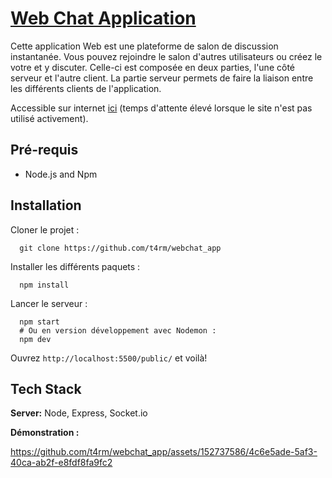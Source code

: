 # [Web Chat Application](https://webchat-app-lweu.onrender.com)

Cette application Web est une plateforme de salon de discussion instantanée. Vous pouvez rejoindre le salon d'autres utilisateurs ou créez le votre et y discuter. Celle-ci est composée en deux parties, l'une côté serveur et l'autre client. La partie serveur permets de faire la liaison entre les différents clients de l'application.

Accessible sur internet [ici](https://webchat-app-lweu.onrender.com) (temps d'attente élevé lorsque le site n'est pas utilisé activement).

## Pré-requis

- Node.js and Npm



## Installation

Cloner le projet :

```shell
  git clone https://github.com/t4rm/webchat_app
```

Installer les différents paquets :

```shell
  npm install
```

Lancer le serveur :

```shell
  npm start
  # Ou en version développement avec Nodemon :
  npm dev
```

Ouvrez `http://localhost:5500/public/` et voilà!

## Tech Stack

**Server:** Node, Express, Socket.io

**Démonstration :**


https://github.com/t4rm/webchat_app/assets/152737586/4c6e5ade-5af3-40ca-ab2f-e8fdf8fa9fc2
